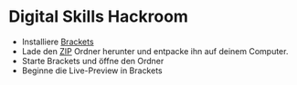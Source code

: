 # Digital Skills Hackroom

+ Installiere [Brackets](http://brackets.io/)
+ Lade den [ZIP](https://github.com/digital-sustainability/digital_skills/archive/master.zip) Ordner herunter und entpacke ihn auf deinem Computer.
+ Starte Brackets und öffne den Ordner
+ Beginne die Live-Preview in Brackets
